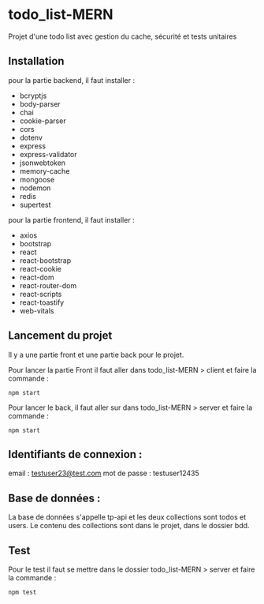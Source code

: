 # todo_list-MERN

Projet d'une todo list avec gestion du cache, sécurité et tests unitaires

## Installation 

pour la partie backend, il faut installer : 
  - bcryptjs
  - body-parser
  - chai
  - cookie-parser
  - cors
  - dotenv
  - express
  - express-validator
  - jsonwebtoken
  - memory-cache
  - mongoose
  - nodemon
  - redis
  - supertest

pour la partie frontend, il faut installer : 
  - axios
  - bootstrap
  - react
  - react-bootstrap
  - react-cookie
  - react-dom
  - react-router-dom
  - react-scripts
  - react-toastify
  - web-vitals

## Lancement du projet

Il y a une partie front et une partie back pour le projet.

Pour lancer la partie Front il faut aller dans todo_list-MERN > client et faire la commande :
````
npm start
````

Pour lancer le back, il faut aller sur dans todo_list-MERN > server et faire la commande : 
````
npm start
````


## Identifiants de connexion : 

email : testuser23@test.com
mot de passe : testuser12435

## Base de données : 

La base de données s'appelle tp-api et les deux collections sont todos et users. Le contenu des collections sont dans le projet, dans le dossier bdd.

## Test

Pour le test il faut se mettre dans le dossier todo_list-MERN > server et faire la commande : 
````
npm test
````
